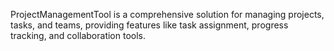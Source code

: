 ProjectManagementTool is a comprehensive solution for managing projects, tasks, and teams, providing features like task assignment, progress tracking, and collaboration tools.